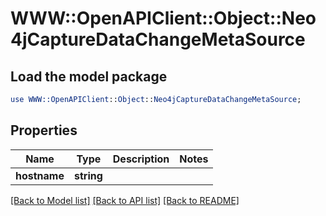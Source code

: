 # WWW::OpenAPIClient::Object::Neo4jCaptureDataChangeMetaSource

## Load the model package
```perl
use WWW::OpenAPIClient::Object::Neo4jCaptureDataChangeMetaSource;
```

## Properties
Name | Type | Description | Notes
------------ | ------------- | ------------- | -------------
**hostname** | **string** |  | 

[[Back to Model list]](../README.md#documentation-for-models) [[Back to API list]](../README.md#documentation-for-api-endpoints) [[Back to README]](../README.md)



